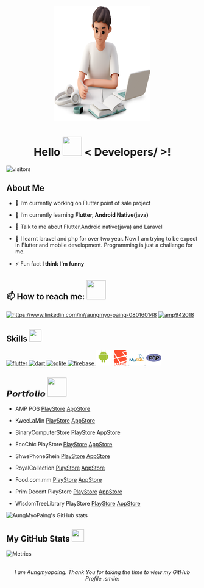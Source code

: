 <div align="center">
<img width="50%" height = "300px" src="assets/banner.png" alt="cover" />
</div>

<h1 align='center'> Hello <img src = "https://raw.githubusercontent.com/rahulbanerjee26/githubProfileReadmeGenerator/main/gifs/wave.gif" width = 50px height='50px'> < Developers/ >! </h1>

<p align='center'>

![visitors](https://visitor-badge.glitch.me/badge?page_id=aungmyopaing890.aungmyopaing890)


<h2> About Me </h2>


- 🔭 I’m currently working on Flutter point of sale project 

- 🌱 I’m currently learning **Flutter, Android Native(java)**

- 💬 Talk to me about Flutter,Android native(java) and Laravel
- 💼 I learnt laravel and php for over two year. Now I am trying to be expect in Flutter and mobile development. Programming is just a challenge for me. 

- ⚡ Fun fact **I think I'm funny**


<h2 align="left">📫 How to reach me: <img src='https://raw.githubusercontent.com/rahulbanerjee26/githubProfileReadmeGenerator/main/gifs/handShake.gif' width="50px" height=50px></h2>
<p align="left">
<a href="https://www.linkedin.com/in/aungmyo-paing-080160148/" target="blank"><img align="center" src="https://raw.githubusercontent.com/rahuldkjain/github-profile-readme-generator/master/src/images/icons/Social/linked-in-alt.svg" alt="https://www.linkedin.com/in//aungmyo-paing-080160148" height="30" width="40" /></a>
<a href="https://fb.com/amp942018" target="blank"><img align="center" src="https://raw.githubusercontent.com/rahuldkjain/github-profile-readme-generator/master/src/images/icons/Social/facebook.svg" alt="amp942018" height="30" width="40" /></a>
</p>



<h2 align="left">Skills <img src = "https://raw.githubusercontent.com/rahulbanerjee26/githubProfileReadmeGenerator/main/gifs/code.gif" width = 32px height=32px></h2>
<p align="left">
<a href="https://flutter.dev" target="_blank" rel="noreferrer"> <img src="https://www.vectorlogo.zone/logos/flutterio/flutterio-icon.svg" alt="flutter" width="40" height="40"/> </a> 
<a href="https://dart.dev" target="_blank" rel="noreferrer"> <img src="https://www.vectorlogo.zone/logos/dartlang/dartlang-icon.svg" alt="dart" width="40" height="40"/> </a> 
<a href="https://www.sqlite.org/" target="_blank" rel="noreferrer"> <img src="https://www.vectorlogo.zone/logos/sqlite/sqlite-icon.svg" alt="sqlite" width="40" height="40"/> </a> 
<a href="https://firebase.google.com/" target="_blank" rel="noreferrer"> <img src="https://www.vectorlogo.zone/logos/firebase/firebase-icon.svg" alt="firebase" width="40" height="40"/> </a> 
<a href="https://developer.android.com" target="_blank" rel="noreferrer"> <img src="https://raw.githubusercontent.com/devicons/devicon/master/icons/android/android-original-wordmark.svg" alt="android" width="40" height="40"/></a>
<a href="https://laravel.com/" target="_blank" rel="noreferrer"> <img src="https://raw.githubusercontent.com/devicons/devicon/master/icons/laravel/laravel-plain-wordmark.svg" alt="laravel" width="40" height="40"/> </a> 
<a href="https://www.mysql.com/" target="_blank" rel="noreferrer"> <img src="https://raw.githubusercontent.com/devicons/devicon/master/icons/mysql/mysql-original-wordmark.svg" alt="mysql" width="40" height="40"/> </a> 
<a href="https://www.php.net" target="_blank" rel="noreferrer"> <img src="https://raw.githubusercontent.com/devicons/devicon/master/icons/php/php-original.svg" alt="php" width="40" height="40"/> </a> </p>


<h2> 𝙋𝙤𝙧𝙩𝙛𝙤𝙡𝙞𝙤 <img src = "https://raw.githubusercontent.com/rahulbanerjee26/githubProfileReadmeGenerator/main/gifs/needABreak.gif" width = 50px height= 50px></h2>  

- AMP POS  <a href="https://play.google.com/store/apps/details?id=com.tps.amppos">PlayStore</a>  <a href="https://apps.apple.com/us/app/amp-pos/id1644138389">AppStore</a>

- KweeLaMin <a href="https://play.google.com/store/apps/details?id=com.hapeye.kweelamin">PlayStore</a>  <a href="https://apps.apple.com/cy/app/kwee-lamin/id6451135120">AppStore</a>

- BinaryComputerStore <a href="https://play.google.com/store/apps/details?id=com.hepeye.binary">PlayStore</a>  <a href="https://apps.apple.com/cy/app/binarycomputerstore/id6450131505">AppStore</a>

- EcoChic PlayStore <a href="https://play.google.com/store/apps/details?id=com.hapeyecoltd.ecochic">PlayStore</a>  <a href="https://apps.apple.com/cy/app/eco-chic/id6451831578">AppStore</a>

- ShwePhoneShein <a href="https://play.google.com/store/apps/details?id=com.hapeyecoltd.shwephoneshein">PlayStore</a>  <a href="https://apps.apple.com/cy/app/shwe-phone-shein/id6463791308">AppStore</a>

- RoyalCollection <a href="https://play.google.com/store/apps/details?id=com.hapeyecoltd.royalcollection">PlayStore</a>  <a href="https://apps.apple.com/cy/app/royal-collection/id6449526605">AppStore</a>

- Food.com.mm  <a href="https://play.google.com/store/apps/details?id=com.hapeyecoltd.food.com.mm">PlayStore</a>  <a href="https://apps.apple.com/cy/app/food-com-mm/id6446515746">AppStore</a>

- Prim Decent PlayStore <a href="https://play.google.com/store/apps/details?id=com.hapeyecoltd.primedecant">PlayStore</a>  <a href="https://apps.apple.com/cy/app/prim-decant/id6447068015">AppStore</a>


- WisdomTreeLibrary PlayStore <a href="https://play.google.com/store/apps/details?id=com.hapeyecoltd.wisdomtree">PlayStore</a>  <a href="https://apps.apple.com/cy/app/wisdom-tree-library/id6464262162">AppStore</a>


![AungMyoPaing's GitHub stats](https://github-readme-stats.vercel.app/api?username=aungmyopaing890&show_icons=true&theme=radical&text_color=black&bg_color=white&title_color=5200bd&icon_color=blue)



<h2> My GitHub Stats <img src='https://raw.githubusercontent.com/rahulbanerjee26/githubProfileReadmeGenerator/main/gifs/github.gif' width='32px' height=32px> </h2>

![Metrics](https://metrics.lecoq.io/aungmyopaing890?template=terminal&base.header=0&base.activity=0&base.repositories=0&base.metadata=0&languages=1&languages.limit=8&languages.colors=github&languages.threshold=0%25&config.timezone=America%2FToronto)


<br>
<div align="center">
<i> I am Aungmyopaing. Thank You for taking the time to view my GitHub Profile :smile:</i>
</div>



